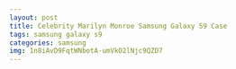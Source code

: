 ```yaml
---
layout: post
title: Celebrity Marilyn Monroe Samsung Galaxy S9 Case
tags: samsung galaxy s9
categories: samsung
img: 1n8iAvD9FqtWNbotA-umVkO2lNjc9QZD7
---
```

